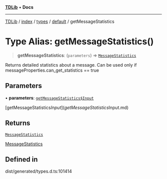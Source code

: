 [**TDLib**](../../../../../../README.md) • **Docs**

***

[TDLib](../../../../../../modules.md) / [index](../../../../../README.md) / [types](../../../README.md) / [default](../README.md) / getMessageStatistics

# Type Alias: getMessageStatistics()

> **getMessageStatistics**: (`parameters`) => [`MessageStatistics`](MessageStatistics-1.md)

Returns detailed statistics about a message. Can be used only if messageProperties.can_get_statistics == true

## Parameters

• **parameters**: [`getMessageStatistics$Input`](getMessageStatistics$Input.md)

[getMessageStatistics$Input](getMessageStatistics$Input.md)

## Returns

[`MessageStatistics`](MessageStatistics-1.md)

[MessageStatistics](MessageStatistics-1.md)

## Defined in

dist/generated/types.d.ts:101414
